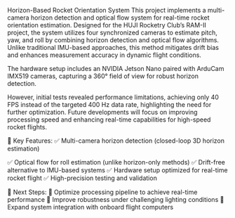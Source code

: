 Horizon-Based Rocket Orientation System
This project implements a multi-camera horizon detection and optical flow system for real-time rocket orientation estimation. Designed for the HUJI Rocketry Club’s RAM-II project, the system utilizes four synchronized cameras to estimate pitch, yaw, and roll by combining horizon detection and optical flow algorithms. Unlike traditional IMU-based approaches, this method mitigates drift bias and enhances measurement accuracy in dynamic flight conditions.

The hardware setup includes an NVIDIA Jetson Nano paired with ArduCam IMX519 cameras, capturing a 360° field of view for robust horizon detection.

However, initial tests revealed performance limitations, achieving only 40 FPS instead of the targeted 400 Hz data rate, highlighting the need for further optimization. Future developments will focus on improving processing speed and enhancing real-time capabilities for high-speed rocket flights.

📌 Key Features:
✅ Multi-camera horizon detection (closed-loop 3D horizon estimation)

✅ Optical flow for roll estimation (unlike horizon-only methods)
✅ Drift-free alternative to IMU-based systems
✅ Hardware setup optimized for real-time rocket flight
✅ High-precision testing and validation

🚀 Next Steps:
🔹 Optimize processing pipeline to achieve real-time performance
🔹 Improve robustness under challenging lighting conditions
🔹 Expand system integration with onboard flight computers
